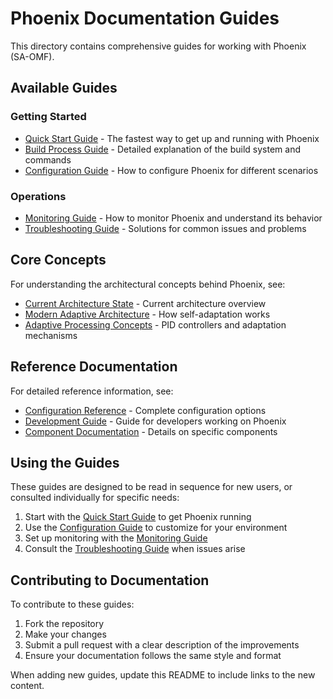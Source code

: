 # Phoenix Documentation Guides

This directory contains comprehensive guides for working with Phoenix (SA-OMF).

## Available Guides

### Getting Started

- [Quick Start Guide](quick-start-guide.md) - The fastest way to get up and running with Phoenix
- [Build Process Guide](build-process.md) - Detailed explanation of the build system and commands
- [Configuration Guide](configuration-guide.md) - How to configure Phoenix for different scenarios

### Operations

- [Monitoring Guide](monitoring-guide.md) - How to monitor Phoenix and understand its behavior
- [Troubleshooting Guide](troubleshooting-guide.md) - Solutions for common issues and problems

## Core Concepts

For understanding the architectural concepts behind Phoenix, see:

- [Current Architecture State](../architecture/CURRENT_STATE.md) - Current architecture overview
- [Modern Adaptive Architecture](../concepts/modern-adaptive-architecture.md) - How self-adaptation works
- [Adaptive Processing Concepts](../concepts/adaptive-processing.md) - PID controllers and adaptation mechanisms

## Reference Documentation

For detailed reference information, see:

- [Configuration Reference](../configuration-reference.md) - Complete configuration options
- [Development Guide](../development-guide.md) - Guide for developers working on Phoenix
- [Component Documentation](../components/README.md) - Details on specific components

## Using the Guides

These guides are designed to be read in sequence for new users, or consulted individually for specific needs:

1. Start with the [Quick Start Guide](quick-start-guide.md) to get Phoenix running
2. Use the [Configuration Guide](configuration-guide.md) to customize for your environment
3. Set up monitoring with the [Monitoring Guide](monitoring-guide.md)
4. Consult the [Troubleshooting Guide](troubleshooting-guide.md) when issues arise

## Contributing to Documentation

To contribute to these guides:

1. Fork the repository
2. Make your changes
3. Submit a pull request with a clear description of the improvements
4. Ensure your documentation follows the same style and format

When adding new guides, update this README to include links to the new content.